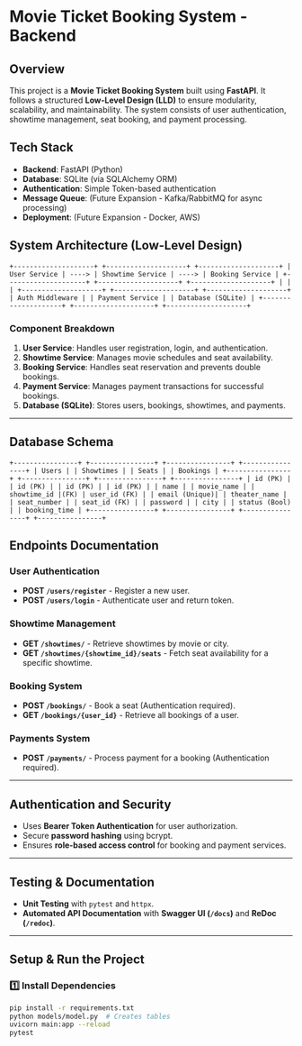 # Movie Ticket Booking System - Backend

## Overview
This project is a **Movie Ticket Booking System** built using **FastAPI**. It follows a structured **Low-Level Design (LLD)** to ensure modularity, scalability, and maintainability. The system consists of user authentication, showtime management, seat booking, and payment processing.

## Tech Stack
- **Backend**: FastAPI (Python)
- **Database**: SQLite (via SQLAlchemy ORM)
- **Authentication**: Simple Token-based authentication
- **Message Queue**: (Future Expansion - Kafka/RabbitMQ for async processing)
- **Deployment**: (Future Expansion - Docker, AWS)

## System Architecture (Low-Level Design)
`
+--------------------+ +--------------------+ +--------------------+ | User Service | ----> | Showtime Service | ----> | Booking Service | +--------------------+ +--------------------+ +--------------------+ | | | +--------------------+ +--------------------+ +--------------------+ | Auth Middleware | | Payment Service | | Database (SQLite) | +--------------------+ +--------------------+ +--------------------+
`

### **Component Breakdown**
1. **User Service**: Handles user registration, login, and authentication.
2. **Showtime Service**: Manages movie schedules and seat availability.
3. **Booking Service**: Handles seat reservation and prevents double bookings.
4. **Payment Service**: Manages payment transactions for successful bookings.
5. **Database (SQLite)**: Stores users, bookings, showtimes, and payments.

---

## **Database Schema**
`
+----------------+ +----------------+ +----------------+ +----------------+ | Users | | Showtimes | | Seats | | Bookings | +----------------+ +----------------+ +----------------+ +----------------+ | id (PK) | | id (PK) | | id (PK) | | id (PK) | | name | | movie_name | | showtime_id |(FK) | user_id (FK) | | email (Unique)| | theater_name | | seat_number | | seat_id (FK) | | password | | city | | status (Bool) | | booking_time | +----------------+ +----------------+ +----------------+ +----------------+
`


## **Endpoints Documentation**

### **User Authentication**
- **POST `/users/register`** - Register a new user.
- **POST `/users/login`** - Authenticate user and return token.

### **Showtime Management**
- **GET `/showtimes/`** - Retrieve showtimes by movie or city.
- **GET `/showtimes/{showtime_id}/seats`** - Fetch seat availability for a specific showtime.

### **Booking System**
- **POST `/bookings/`** - Book a seat (Authentication required).
- **GET `/bookings/{user_id}`** - Retrieve all bookings of a user.

### **Payments System**
- **POST `/payments/`** - Process payment for a booking (Authentication required).

---

## **Authentication and Security**
- Uses **Bearer Token Authentication** for user authorization.
- Secure **password hashing** using bcrypt.
- Ensures **role-based access control** for booking and payment services.

---

## **Testing & Documentation**
- **Unit Testing** with `pytest` and `httpx`.
- **Automated API Documentation** with **Swagger UI (`/docs`)** and **ReDoc (`/redoc`)**.

---

## **Setup & Run the Project**
### **1️⃣ Install Dependencies**
```bash
pip install -r requirements.txt
python models/model.py  # Creates tables
uvicorn main:app --reload
pytest
```